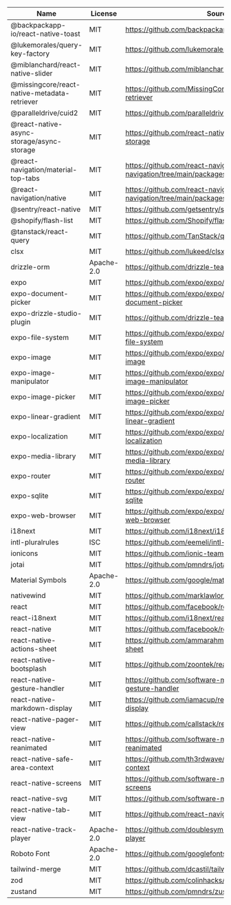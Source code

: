 | Name | License | Source |
| ---- | ------- | ------ |
| @backpackapp-io/react-native-toast | MIT | https://github.com/backpackapp-io/react-native-toast |
| @lukemorales/query-key-factory | MIT | https://github.com/lukemorales/query-key-factory |
| @miblanchard/react-native-slider | MIT | https://github.com/miblanchard/react-native-slider |
| @missingcore/react-native-metadata-retriever | MIT | https://github.com/MissingCore/react-native-metadata-retriever |
| @paralleldrive/cuid2 | MIT | https://github.com/paralleldrive/cuid2 |
| @react-native-async-storage/async-storage | MIT | https://github.com/react-native-async-storage/async-storage |
| @react-navigation/material-top-tabs | MIT | https://github.com/react-navigation/react-navigation/tree/main/packages/material-top-tabs |
| @react-navigation/native | MIT | https://github.com/react-navigation/react-navigation/tree/main/packages/native |
| @sentry/react-native | MIT | https://github.com/getsentry/sentry-react-native |
| @shopify/flash-list | MIT | https://github.com/Shopify/flash-list |
| @tanstack/react-query | MIT | https://github.com/TanStack/query |
| clsx | MIT | https://github.com/lukeed/clsx |
| drizzle-orm | Apache-2.0 | https://github.com/drizzle-team/drizzle-orm |
| expo | MIT | https://github.com/expo/expo/tree/main/packages/expo |
| expo-document-picker | MIT | https://github.com/expo/expo/tree/main/packages/expo-document-picker |
| expo-drizzle-studio-plugin | MIT | https://github.com/drizzle-team/drizzle-studio-expo |
| expo-file-system | MIT | https://github.com/expo/expo/tree/main/packages/expo-file-system |
| expo-image | MIT | https://github.com/expo/expo/tree/main/packages/expo-image |
| expo-image-manipulator | MIT | https://github.com/expo/expo/tree/main/packages/expo-image-manipulator |
| expo-image-picker | MIT | https://github.com/expo/expo/tree/main/packages/expo-image-picker |
| expo-linear-gradient | MIT | https://github.com/expo/expo/tree/main/packages/expo-linear-gradient |
| expo-localization | MIT | https://github.com/expo/expo/tree/main/packages/expo-localization |
| expo-media-library | MIT | https://github.com/expo/expo/tree/main/packages/expo-media-library |
| expo-router | MIT | https://github.com/expo/expo/tree/main/packages/expo-router |
| expo-sqlite | MIT | https://github.com/expo/expo/tree/main/packages/expo-sqlite |
| expo-web-browser | MIT | https://github.com/expo/expo/tree/main/packages/expo-web-browser |
| i18next | MIT | https://github.com/i18next/i18next |
| intl-pluralrules | ISC | https://github.com/eemeli/intl-pluralrules |
| ionicons | MIT | https://github.com/ionic-team/ionicons |
| jotai | MIT | https://github.com/pmndrs/jotai |
| Material Symbols | Apache-2.0 | https://github.com/google/material-design-icons |
| nativewind | MIT | https://github.com/marklawlor/nativewind |
| react | MIT | https://github.com/facebook/react |
| react-i18next | MIT | https://github.com/i18next/react-i18next |
| react-native | MIT | https://github.com/facebook/react-native |
| react-native-actions-sheet | MIT | https://github.com/ammarahm-ed/react-native-actions-sheet |
| react-native-bootsplash | MIT | https://github.com/zoontek/react-native-bootsplash |
| react-native-gesture-handler | MIT | https://github.com/software-mansion/react-native-gesture-handler |
| react-native-markdown-display | MIT | https://github.com/iamacup/react-native-markdown-display |
| react-native-pager-view | MIT | https://github.com/callstack/react-native-pager-view |
| react-native-reanimated | MIT | https://github.com/software-mansion/react-native-reanimated |
| react-native-safe-area-context | MIT | https://github.com/th3rdwave/react-native-safe-area-context |
| react-native-screens | MIT | https://github.com/software-mansion/react-native-screens |
| react-native-svg | MIT | https://github.com/software-mansion/react-native-svg |
| react-native-tab-view | MIT | https://github.com/react-navigation/react-navigation |
| react-native-track-player | Apache-2.0 | https://github.com/doublesymmetry/react-native-track-player |
| Roboto Font | Apache-2.0 | https://github.com/googlefonts/roboto |
| tailwind-merge | MIT | https://github.com/dcastil/tailwind-merge |
| zod | MIT | https://github.com/colinhacks/zod |
| zustand | MIT | https://github.com/pmndrs/zustand |